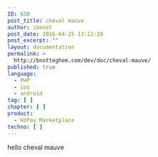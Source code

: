 ```yaml
---
ID: 638
post_title: cheval mauve
author: ibenot
post_date: 2016-04-25 13:12:20
post_excerpt: ""
layout: documentation
permalink: >
  http://bnotteghem.com/dev/doc/cheval-mauve/
published: true
language:
  - PHP
  - ios
  - android
tag: [ ]
chapter: [ ]
product:
  - HiPay Marketplace
techno: [ ]
---
```

hello cheval mauve
